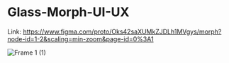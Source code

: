 # Glass-Morph-UI-UX


Link: https://www.figma.com/proto/Oks42saXUMkZJDLh1MVgys/morph?node-id=1-2&scaling=min-zoom&page-id=0%3A1

![Frame 1 (1)](https://user-images.githubusercontent.com/126667184/228761416-06711ae0-1977-4d51-87c3-03b7a07fb548.png)
